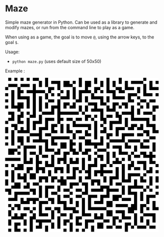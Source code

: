 Maze
====

Simple maze generator in Python. Can be used as a library to generate and
modify mazes, or run from the command line to play as a game.

When using as a game, the goal is to move `@`, using the arrow keys, to the
goal `$`.

Usage:
- `python maze.py` (uses default size of 50x50)


Example :

![alt image](https://github.com/PiyushBhangale/My-Python-Fun/blob/master/maze-master/Maze_50x50.png)
